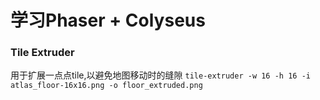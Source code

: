 # 学习Phaser + Colyseus

### Tile Extruder
用于扩展一点点tile,以避免地图移动时的缝隙
`tile-extruder -w 16 -h 16 -i atlas_floor-16x16.png -o floor_extruded.png`
